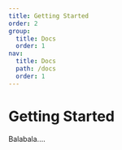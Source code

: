 ```yaml
---
title: Getting Started
order: 2
group:
  title: Docs
  order: 1
nav:
  title: Docs
  path: /docs
  order: 1
---
```


# Getting Started

Balabala....
